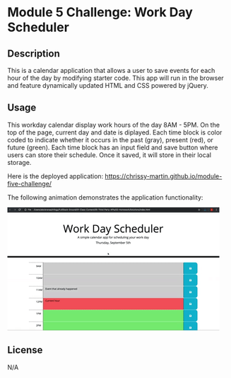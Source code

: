 # Module 5 Challenge: Work Day Scheduler


## Description
This is a calendar application that allows a user to save events for each hour of the day by modifying starter code. This app will run in the browser and feature dynamically updated HTML and CSS powered by jQuery.

## Usage

This workday calendar display work hours of the day 8AM - 5PM. On the top of the page, current day and date is diplayed. Each time block is color coded to indicate whether it occurs in the past (gray), present (red), or future (green). Each time block has an input field and save button where users can store their schedule. Once it saved, it will store in their local storage.

Here is the deployed application: https://chrissy-martin.github.io/module-five-challenge/

The following animation demonstrates the application functionality:

![A user clicks on slots on the color-coded calendar and edits the events.](./Assets/05-third-party-apis-homework-demo.gif)


## License

N/A